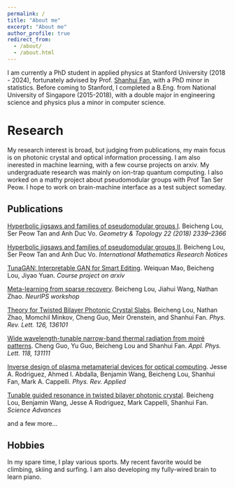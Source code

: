 ```yaml
---
permalink: /
title: "About me"
excerpt: "About me"
author_profile: true
redirect_from: 
  - /about/
  - /about.html
---
```


I am currently a PhD student in applied physics at Stanford University (2018 - 2024), fortunately advised by Prof. [Shanhui Fan](https://scholar.google.com/citations?user=BECu7wYAAAAJ&hl=zh-CN), with a PhD minor in statistics. Before coming to Stanford, I completed a B.Eng. from National University of Singapore (2015-2018), with a double major in engineering science and physics plus a minor in computer science. 

Research
======
My research interest is broad, but judging from publications, my main focus is on photonic crystal and optical information processing. I am also inerested in machine learning, with a few course projects on arxiv. My undergraduate research was mainly on ion-trap quantum computing. I also worked on a mathy project about pseudomodular groups with Prof Tan Ser Peow. I hope to work on brain-machine interface as a test subject someday.

Publications
------
[Hyperbolic jigsaws and families of pseudomodular groups I](https://msp.org/gt/2018/22-4/p10.xhtml). Beicheng Lou, Ser Peow Tan and Anh Duc Vo. <i>Geometry & Topology 22 (2018) 2339–2366</i>

[Hyperbolic jigsaws and families of pseudomodular groups II](https://arxiv.org/abs/2010.10725). Beicheng Lou, Ser Peow Tan and Anh Duc Vo. <i>International Mathematics Research Notices</i>

[TunaGAN: Interpretable GAN for Smart Editing](https://arxiv.org/abs/1908.06163). Weiquan Mao, Beicheng Lou, Jiyao Yuan. <i>Course project on arxiv</i>

[Meta-learning from sparse recovery](https://openreview.net/forum?id=ODs0nDkjncI). Beicheng Lou, Jiahui Wang, Nathan Zhao. <i>NeurIPS workshop</i>

[Theory for Twisted Bilayer Photonic Crystal Slabs](https://journals.aps.org/prl/abstract/10.1103/PhysRevLett.126.136101). Beicheng Lou, Nathan Zhao, Momchil Minkov, Cheng Guo, Meir Orenstein, and Shanhui Fan. <i>Phys. Rev. Lett. 126, 136101</i>

[Wide wavelength-tunable narrow-band thermal radiation from moiré patterns](https://journals.aps.org/prl/abstract/10.1103/PhysRevLett.126.136101). Cheng Guo, Yu Guo, Beicheng Lou and Shanhui Fan. <i>Appl. Phys. Lett. 118, 131111</i>

[Inverse design of plasma metamaterial devices for optical computing](https://arxiv.org/abs/2102.05148). Jesse A. Rodriguez, Ahmed I. Abdalla, Benjamin Wang, Beicheng Lou, Shanhui Fan, Mark A. Cappelli. <i>Phys. Rev. Applied</i>

[Tunable guided resonance in twisted bilayer photonic crystal](https://www.science.org/doi/10.1126/sciadv.add4339). Beicheng Lou, Benjamin Wang, Jesse A Rodriguez, Mark Cappelli, Shanhui Fan. <i>Science Advances</i>

and a few more...


Hobbies
------
In my spare time, I play various sports. My recent favorite would be climbing, skiing and surfing. I am also developing my fully-wired brain to learn piano.

